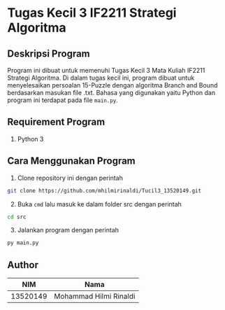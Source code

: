 # Tugas Kecil 3 IF2211 Strategi Algoritma

## Deskripsi Program
Program ini dibuat untuk memenuhi Tugas Kecil 3 Mata Kuliah IF2211 Strategi Algoritma. Di dalam tugas kecil ini, program dibuat untuk menyelesaikan persoalan 15-Puzzle dengan algoritma Branch and Bound berdasarkan masukan file .txt. Bahasa yang digunakan yaitu Python dan program ini terdapat pada file `main.py`.

## Requirement Program
1. Python 3

## Cara Menggunakan Program
1. Clone repository ini dengan perintah
```bash
git clone https://github.com/mhilmirinaldi/Tucil3_13520149.git
```
2. Buka `cmd` lalu masuk ke dalam folder src dengan perintah
```bash
cd src
```
3. Jalankan program dengan perintah
```bash
py main.py
```

## Author
| NIM | Nama | 
| :-----: | :---: | 
| 13520149 | Mohammad Hilmi Rinaldi | 
